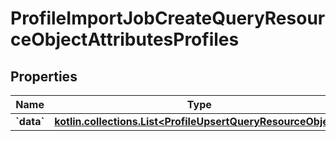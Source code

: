 
# ProfileImportJobCreateQueryResourceObjectAttributesProfiles

## Properties
| Name | Type | Description | Notes |
| ------------ | ------------- | ------------- | ------------- |
| **&#x60;data&#x60;** | [**kotlin.collections.List&lt;ProfileUpsertQueryResourceObject&gt;**](ProfileUpsertQueryResourceObject.md) |  |  |




